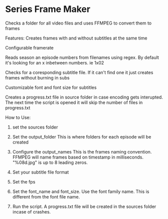 # Series Frame Maker
Checks a folder for all video files and uses FFMPEG to convert them to frames

Features:
Creates frames with and without subtitles at the same time

Configurable framerate

Reads season an episode numbers from filenames using regex. By default it's looking for an x inbetween numbers. ie 1x02

Checks for a coresponding subtitle file. If it can't find one it just creates frames without burning in subs

Customizable font and font size for subtitles

Creates a progress.txt file in source folder in case encoding gets interupted. The next time the script is opened it will skip the number of files in progress.txt

How to Use:

1. set the sources folder

2. Set the output_folder
This is where folders for each episode will be created

3. Configure the output_names
This is the frames naming convention. FFMPEG will name frames based on timestamp in milliseconds. "%08d.jpg" is up to 8 leading zeros.

4. Set your subtitle file format

5. Set the fps

6. Set the font_name and font_size. Use the font family name. This is different from the font file name.

7. Run the script. A progress.txt file will be created in the sources folder incase of crashes.
